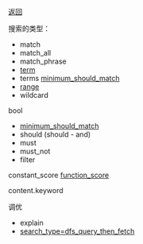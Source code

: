 [返回](/elasticsearch/doc/zhishi-tupu/index)

搜索的类型： 

* match
* match_all
* match_phrase 
* [term](https://www.elastic.co/guide/en/elasticsearch/reference/6.0/query-dsl-term-query.html)
* terms [minimum_should_match](minimum_should_match)
* [range](https://www.elastic.co/guide/en/elasticsearch/reference/6.0/query-dsl-range-query.html)
* wildcard


bool

* [minimum_should_match](minimum_should_match)
* should (should - and)
* must
* must_not
* filter

constant_score [function_score](function-score)

content.keyword


调优

* explain
* [search_type=dfs_query_then_fetch](https://www.bilibili.com/video/BV1jL411p78i?p=10&vd_source=12fa3a2f2f260d2e21c49b5cb6b91885)

